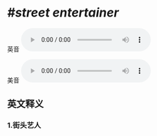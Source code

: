# ***\#street entertainer*** 
英音
<audio src="./media/street entertainer1_AAC.aac" controls="controls"></audio>

美音
<audio src="./media/street entertainer2_AAC.aac" controls="controls"></audio>



  

英文释义
---
### 1.**街头艺人**  


